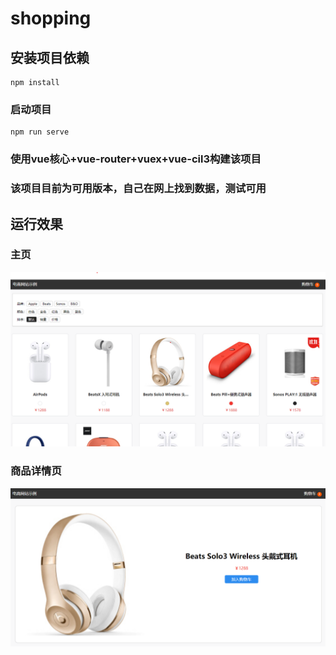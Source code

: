 # shopping

## 安装项目依赖
```
npm install
```

### 启动项目
```
npm run serve
```

### 使用vue核心+vue-router+vuex+vue-cil3构建该项目

### 该项目目前为可用版本，自己在网上找到数据，测试可用

## 运行效果
### 主页
![项目布局](./src/assets/images/list.png)

### 商品详情页
![项目布局](./src/assets/images/detail.png)

